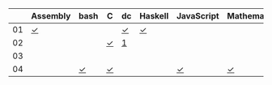 |    | Assembly   | bash        | C        | dc         | Haskell   | JavaScript | Mathematica | Python    | Ruby      | Vimscript  |
| -- | --------   | ----        | -        | --         | -------   | ---------- | ----------- | ------    | ----      | ---------  |
| 01 | [✓][01asm] |             |          | [✓][01dc]  | [✓][01hs] |            |             | [✓][01py] | [✓][01rb] |            |
| 02 |            |             | [✓][02c] | [1][02dc]  |           |            |             |           | [✓][02rb] |            |
| 03 |            |             |          |            |           |            |             |           | [✓][03rb] |            |
| 04 |            | [✓][04bash] | [✓][04c] |            |           | [✓][04js]  | [✓][04mma]  |           | [✓][04rb] | [✓][04vim] |

[01asm]:  https://github.com/tckmn/polyaoc-2019/tree/master/01/asm
[01dc]:   https://github.com/tckmn/polyaoc-2019/tree/master/01/dc
[01hs]:   https://github.com/tckmn/polyaoc-2019/tree/master/01/hs
[01py]:   https://github.com/tckmn/polyaoc-2019/tree/master/01/py
[01rb]:   https://github.com/tckmn/polyaoc-2019/tree/master/01/rb
[02c]:    https://github.com/tckmn/polyaoc-2019/tree/master/02/c
[02dc]:   https://github.com/tckmn/polyaoc-2019/tree/master/02/dc
[02rb]:   https://github.com/tckmn/polyaoc-2019/tree/master/02/rb
[03rb]:   https://github.com/tckmn/polyaoc-2019/tree/master/03/rb
[04bash]: https://github.com/tckmn/polyaoc-2019/tree/master/04/bash
[04c]:    https://github.com/tckmn/polyaoc-2019/tree/master/04/c
[04js]:   https://github.com/tckmn/polyaoc-2019/tree/master/04/js
[04mma]:  https://github.com/tckmn/polyaoc-2019/tree/master/04/mma
[04rb]:   https://github.com/tckmn/polyaoc-2019/tree/master/04/rb
[04vim]:  https://github.com/tckmn/polyaoc-2019/tree/master/04/vim
